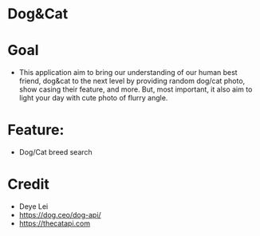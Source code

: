 # Dog&Cat

# Goal
* This application aim to bring our understanding of our human best friend, dog&cat to the next level by providing random dog/cat photo, show casing their feature, and more. But, most important, it also aim to light your day with cute photo of flurry angle.

# Feature:
* Dog/Cat breed search

# Credit
* Deye Lei
* https://dog.ceo/dog-api/
* https://thecatapi.com

